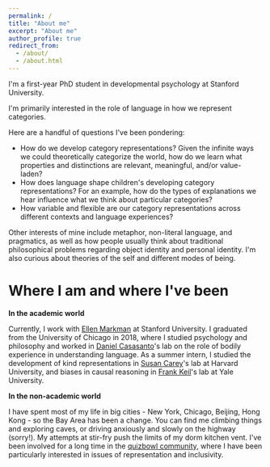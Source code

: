 ```yaml
---
permalink: /
title: "About me"
excerpt: "About me"
author_profile: true
redirect_from: 
  - /about/
  - /about.html
---
```


I'm a first-year PhD student in developmental psychology at Stanford University.

I'm primarily interested in the role of language in how we represent categories. 

Here are a handful of questions I've been pondering:
- How do we develop category representations? Given the infinite ways we could theoretically categorize the world, how do we learn what properties and distinctions are relevant, meaningful, and/or value-laden?
- How does language shape children's developing category representations? For an example, how do the types of explanations we hear influence what we think about particular categories?
- How variable and flexible are our category representations across different contexts and language experiences?

Other interests of mine include metaphor, non-literal language, and pragmatics, as well as how people usually think about traditional philosophical problems regarding object identity and personal identity. I'm also curious about theories of the self and different modes of being.

Where I am and where I've been
======

**In the academic world**

Currently, I work with [Ellen Markman](http://markmanlab.stanford.edu) at Stanford University. I graduated from the University of Chicago in 2018, where I studied psychology and philosophy and worked in [Daniel Casasanto](http://casasanto.com)'s lab on the role of bodily experience in understanding language. As a summer intern, I studied the development of kind representations in [Susan Carey](https://psychology.fas.harvard.edu/people/susan-e-carey)'s lab at Harvard University, and biases in causal reasoning in [Frank Keil](https://cogdevlab.yale.edu/)'s lab at Yale University.

**In the non-academic world**

I have spent most of my life in big cities - New York, Chicago, Beijing, Hong Kong - so the Bay Area has been a change. You can find me climbing things and exploring caves, or driving anxiously and slowly on the highway (sorry!). My attempts at stir-fry push the limits of my dorm kitchen vent. I've been involved for a long time in the [quizbowl community](http://www.pace-nsc.org/what-is-quizbowl-a-primer-and-faq-for-newcomers/), where I have been particularly interested in issues of representation and inclusivity.
